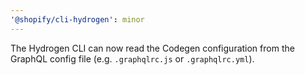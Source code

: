 ```yaml
---
'@shopify/cli-hydrogen': minor
---
```


The Hydrogen CLI can now read the Codegen configuration from the GraphQL config file (e.g. `.graphqlrc.js` or `.graphqlrc.yml`).

